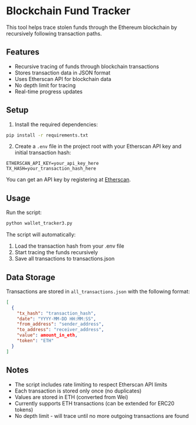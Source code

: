 # Blockchain Fund Tracker

This tool helps trace stolen funds through the Ethereum blockchain by recursively following transaction paths.

## Features

- Recursive tracing of funds through blockchain transactions
- Stores transaction data in JSON format
- Uses Etherscan API for blockchain data
- No depth limit for tracing
- Real-time progress updates

## Setup

1. Install the required dependencies:
```bash
pip install -r requirements.txt
```

2. Create a `.env` file in the project root with your Etherscan API key and initial transaction hash:
```
ETHERSCAN_API_KEY=your_api_key_here
TX_HASH=your_transaction_hash_here
```

You can get an API key by registering at [Etherscan](https://etherscan.io/apis).

## Usage

Run the script:
```bash
python wallet_tracker3.py
```

The script will automatically:
1. Load the transaction hash from your .env file
2. Start tracing the funds recursively
3. Save all transactions to transactions.json

## Data Storage

Transactions are stored in `all_transactions.json` with the following format:
```json
[
  {
    "tx_hash": "transaction_hash",
    "date": "YYYY-MM-DD HH:MM:SS",
    "from_address": "sender_address",
    "to_address": "receiver_address",
    "value": amount_in_eth,
    "token": "ETH"
  }
]
```

## Notes

- The script includes rate limiting to respect Etherscan API limits
- Each transaction is stored only once (no duplicates)
- Values are stored in ETH (converted from Wei)
- Currently supports ETH transactions (can be extended for ERC20 tokens)
- No depth limit - will trace until no more outgoing transactions are found 
